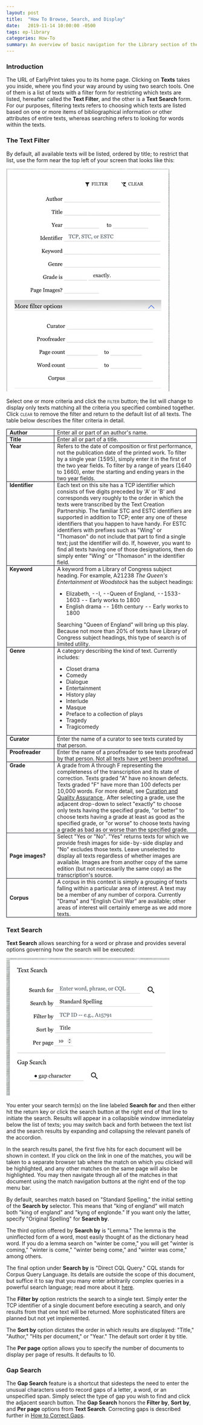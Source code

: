 ```yaml
---
layout: post
title:  "How To Browse, Search, and Display"
date:   2019-11-14 10:00:00 -0500
tags: ep-library
categories: How-To
summary: An overview of basic navigation for the Library section of the site
---
```


### Introduction

The URL of EarlyPrint takes you to its home page. Clicking on **Texts**
takes you inside, where you find your way around by using two search
tools. One of them is a list of texts with
a filter form for restricting which texts are listed, hereafter called
the **Text Filter**, and the other is a **Text Search** form. For our
purposes, filtering texts refers to choosing which texts are listed
based on one or more items of bibliographical information or other
attributes of entire texts, whereas searching refers to looking for
words within the texts.

### The Text Filter

By default, all available texts will be listed, ordered by title; to restrict that list,
use the form near the top left of your screen that looks like this:

![](/assets/img/filterdoc.png)

Select one or more criteria and click the <span
style="font-variant:small-caps;">filter</span> button; the list will
change to display only texts matching all the criteria you specified
combined together. Click <span
style="font-variant:small-caps;">clear</span> to remove the filter and
return to the default list of all texts. The table below describes the
filter criteria in detail.

<table>
                        <colgroup><col width="25%">
                        <col width="75%">
                        </colgroup><tbody><tr valign="top">
                            <td style="border: 1px solid #00000a; padding-top: 0in; padding-bottom: 0in; padding-left: 0.08in; padding-right: 0.08in">
                                <strong>Author</strong>
                            </td>
                            <td style="border: 1px solid #00000a; padding-top: 0in; padding-bottom: 0in; padding-left: 0.08in; padding-right: 0.08in">
                                Enter all or part of an author's name.</td>
                        </tr>
                        <tr valign="top">
                            <td style="border: 1px solid #00000a; padding-top: 0in; padding-bottom: 0in; padding-left: 0.08in; padding-right: 0.08in">
                                <strong>Title</strong>
                            </td>
                            <td style="border: 1px solid #00000a; padding-top: 0in; padding-bottom: 0in; padding-left: 0.08in; padding-right: 0.08in">
                                Enter all or part of a title.</td>
                        </tr>
                        <tr valign="top">
                            <td style="border: 1px solid #00000a; padding-top: 0in; padding-bottom: 0in; padding-left: 0.08in; padding-right: 0.08in">
                                <strong>Year</strong>
                            </td>
                            <td style="border: 1px solid #00000a; padding-top: 0in; padding-bottom: 0in; padding-left: 0.08in; padding-right: 0.08in">
                                Refers to the date of composition or first performance, not the publication date of the printed work. To filter by a single year (1595), simply enter it in the first of the two year fields. To filter by a range of years (1640 to 1660), enter the starting and ending years in the two year fields.</td>
                        </tr>
                        <tr valign="top">
                            <td style="border: 1px solid #00000a; padding-top: 0in; padding-bottom: 0in; padding-left: 0.08in; padding-right: 0.08in">
                                <strong>Identifier</strong>
                            </td>
                            <td style="border: 1px solid #00000a; padding-top: 0in; padding-bottom: 0in; padding-left: 0.08in; padding-right: 0.08in">
Each text on this site has a TCP identifier which consists of five digits preceded by 'A' or 'B' and corresponds very roughly to the order in which the  texts were transcribed by the Text Creation Partnership. The familiar STC and ESTC identifiers are supported in addition to TCP; enter any one of these identifiers that you happen to have handy. For ESTC identifiers with prefixes such as "Wing" or "Thomason" do not include that part to find a single text; just the identifier will do. If, however, you want to find all texts having one of those designations, then do simply enter "Wing" or "Thomason" in the identifier field.</td>
                        </tr>
                        <tr valign="top">
                            <td style="border: 1px solid #00000a; padding-top: 0in; padding-bottom: 0in; padding-left: 0.08in; padding-right: 0.08in">
                                <strong>Keyword</strong>
                            </td>
                            <td style="border: 1px solid #00000a; padding-top: 0in; padding-bottom: 0in; padding-left: 0.08in; padding-right: 0.08in">
                                A keyword from a Library of Congress subject heading. For example, A21238
                                <em>The Queen's Entertainment at Woodstock</em> has the subject headings:
                                <ul>
                                    <li>Elizabeth, --I, --Queen of England, --1533-1603 -- Early works to 1800</li>
                                    <li>English drama -- 16th century -- Early works to 1800</li>
                                </ul>
                                Searching "Queen of England" will bring up this play. Because not more than 20% of texts have Library of Congress subject headings, this type of search is of limited utility.
                            </td>
                        </tr>
                        <tr valign="top">
                            <td style="border: 1px solid #00000a; padding-top: 0in; padding-bottom: 0in; padding-left: 0.08in; padding-right: 0.08in">
                                <strong>Genre</strong>
                            </td>
                            <td style="border: 1px solid #00000a; padding-top: 0in; padding-bottom: 0in; padding-left: 0.08in; padding-right: 0.08in">
                                A category describing the kind of text. Currently includes:
                                <ul>
                                    <li>Closet drama</li>
                                    <li>Comedy</li>
                                    <li>Dialogue</li>
                                    <li>Entertainment</li>
                                    <li>History play</li>
                                    <li>Interlude</li>
                                    <li>Masque</li>
                                    <li>Preface to a collection of plays</li>
                                    <li>Tragedy</li>
                                    <li>Tragicomedy</li>
                                </ul>
                            </td>
                        </tr>
                        <tr valign="top">
                            <td style="border: 1px solid #00000a; padding-top: 0in; padding-bottom: 0in; padding-left: 0.08in; padding-right: 0.08in">
                                <strong>Curator</strong>
                            </td>
                            <td style="border: 1px solid #00000a; padding-top: 0in; padding-bottom: 0in; padding-left: 0.08in; padding-right: 0.08in">
                                Enter the name of a curator to see texts curated by that person.</td>
                        </tr>
                        <tr valign="top">
                            <td style="border: 1px solid #00000a; padding-top: 0in; padding-bottom: 0in; padding-left: 0.08in; padding-right: 0.08in">
                                <strong>Proofreader</strong>
                            </td>
                            <td style="border: 1px solid #00000a; padding-top: 0in; padding-bottom: 0in; padding-left: 0.08in; padding-right: 0.08in">
                                Enter the name of a proofreader to see texts proofread by that person. Not all texts have yet been proofread.</td>
                        </tr>
                        <tr valign="top">
                            <td style="border: 1px solid #00000a; padding-top: 0in; padding-bottom: 0in; padding-left: 0.08in; padding-right: 0.08in">
                                <strong>Grade</strong>
                            </td>
                            <td style="border: 1px solid #00000a; padding-top: 0in; padding-bottom: 0in; padding-left: 0.08in; padding-right: 0.08in">
                                A grade from A through F representing the completeness of the transcription and its state of correction.
                                Texts graded "A" have no known defects. Texts graded "F" have more than 100 defects per 10,000 words.
For more detail, see <a href="/posts/curation-and-quality-assurance.html">Curation and Quality Assurance </a>. After selecting a grade, use the adjacent drop-down to select "exactly" to choose only texts having the specified grade, "or better" to choose texts having a grade at least as good as the specified grade, or "or worse" to choose texts having a grade as bad as or worse than the specified grade.</td>
                        </tr>
                        <tr>
                            <td style="border: 1px solid #00000a; padding-top: 0in; padding-bottom: 0in; padding-left: 0.08in; padding-right: 0.08in">
                                <strong>Page images?</strong>
                            </td>
                            <td style="border: 1px solid #00000a; padding-top: 0in; padding-bottom: 0in; padding-left: 0.08in; padding-right: 0.08in">
                                Select "Yes or "No". "Yes" returns texts for which we provide fresh images for side-by-side display and "No" excludes those texts. Leave unselected to display all texts regardless of whether images are available. Images are from another copy of the same edition (but not necessarily the same copy) as the transcription's source.</td>
                        </tr>
                        <tr>
                            <td style="border: 1px solid #00000a; padding-top: 0in; padding-bottom: 0in; padding-left: 0.08in; padding-right: 0.08in">
                                <strong>Corpus</strong>
                            </td>
                            <td style="border: 1px solid #00000a; padding-top: 0in; padding-bottom: 0in; padding-left: 0.08in; padding-right: 0.08in">
A corpus in this context is simply a grouping of texts falling within a particular area of interest.  A text may be a member of any number of corpora.  Currently "Drama" and "English Civil War" are available; other areas of interest will certainly emerge as we add more texts.
                            </td>
                        </tr>
                    </tbody>
</table>

### Text Search

**Text Search** allows searching for a word or phrase and provides several
options governing how the search will be executed:

![](/assets/img/textsearch.png)

You enter your search term(s) on the line labeled **Search for** and then either
hit the return key or click the search button at the right end of that line to
initiate the search. Results will appear in a collapsible window immediatelay
below the list of texts; you may switch back and forth between the text list
and the search results by expanding and collapsing the relevant panels of the
accordion.

In the search results panel, the first five hits for each document will be shown
in context.  If you click on the link in one of the matches, you will be taken to
a separate browser tab where the match on which you clicked will be highlighted,
and any other matches on the same page will also be highlighted.  You may then
navigate through all of the matches in that document using the match navigation
buttons at the right end of the top menu bar.

By default, searches match based on "Standard Spelling," the initial setting of
the **Search by** selector. This means that "king of england" will match both
"king of england" and "kyng of englonde." If you want only the latter, specify
"Original Spelling" for **Search by**. 

The third option offered by **Search by** is "Lemma."  The lemma is the uninflected
form of a word, most easily thought of as the dictionary head word.  If you do a
lemma search on "winter be come," you will get "winter is coming," "winter is come,"
"winter being come," and "winter was come," among others.

The final option under **Search by** is "Direct CQL Query." CQL stands for
Corpus Query Language.  Its details are outside the scope of this document,
but suffice it to say that you many enter arbitrarily complex queries in a
powerful search language; read more about it [here](https://inl.github.io/BlackLab/corpus-query-language.html).

The **Filter by** option restricts the search to a single text.  Simply enter the TCP
identifier of a single document before executing a search, and only results from that one
text will be returned.  More sophisticated filters are planned but not yet implemented.

The **Sort by** option dictates the order in which results are displayed: "Title," "Author,"
"Hits per document," or "Year." The default sort order it by title.

The **Per page** option allows you to specify the number of documents to display per page
of results.  It defaults to 10.

### Gap Search

The **Gap Search** feature is a shortcut that sidesteps the need to enter the unusual characters
used to record gaps of a letter, a word, or an unspecified span.  Simply select the type of
gap you wish to find and click the adjacent search button.  The **Gap Search** honors the 
**Filter by**, **Sort by**, and **Per page** options from **Text Search**.  Correcting gaps 
is described further in [How to Correct Gaps](/how-to/howto_correct_gaps.html).